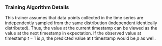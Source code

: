 ### Training Algorithm Details
This trainer assumes that data points collected in the time series are independently sampled from the same distribution (independent identically distributed).
Thus, the value at the current timestamp can be viewed as the value at the next timestamp in expectation.
If the observed value at timestamp $t-1$ is $p$, the predicted value at $t$ timestamp would be $p$ as well.
